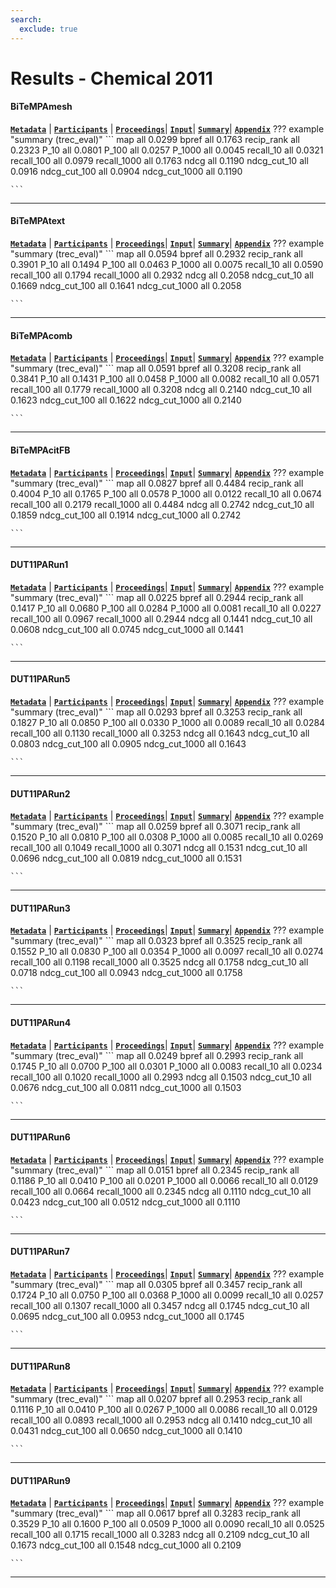 ```yaml
---
search:
  exclude: true
---
```


# Results - Chemical 2011 

#### BiTeMPAmesh 
[**`Metadata`**](./runs.md#bitempamesh) | [**`Participants`**](./participants.md#bitem) | [**`Proceedings`**](./proceedings.md#bitem-group-report-for-trec-chemical-ir-track-2011)| [**`Input`**](https://trec.nist.gov/results/trec20/chemical/input.BiTeMPAmesh.gz)| [**`Summary`**](https://trec.nist.gov/results/trec20/chemical/summary.BiTeMPAmesh)| [**`Appendix`**](https://trec.nist.gov/pubs/trec20/appendices/chemical/BiTeMPAmesh.pdf)
??? example "summary (trec_eval)"
	```
	map				all	0.0299
	bpref			all	0.1763
	recip_rank		all	0.2323
	P_10			all	0.0801
	P_100			all	0.0257
	P_1000			all	0.0045
	recall_10		all	0.0321
	recall_100		all	0.0979
	recall_1000		all	0.1763
	ndcg			all	0.1190
	ndcg_cut_10		all	0.0916
	ndcg_cut_100	all	0.0904
	ndcg_cut_1000	all	0.1190

	```
---
#### BiTeMPAtext 
[**`Metadata`**](./runs.md#bitempatext) | [**`Participants`**](./participants.md#bitem) | [**`Proceedings`**](./proceedings.md#bitem-group-report-for-trec-chemical-ir-track-2011)| [**`Input`**](https://trec.nist.gov/results/trec20/chemical/input.BiTeMPAtext.gz)| [**`Summary`**](https://trec.nist.gov/results/trec20/chemical/summary.BiTeMPAtext)| [**`Appendix`**](https://trec.nist.gov/pubs/trec20/appendices/chemical/BiTeMPAtext.pdf)
??? example "summary (trec_eval)"
	```
	map				all	0.0594
	bpref			all	0.2932
	recip_rank		all	0.3901
	P_10			all	0.1494
	P_100			all	0.0463
	P_1000			all	0.0075
	recall_10		all	0.0590
	recall_100		all	0.1794
	recall_1000		all	0.2932
	ndcg			all	0.2058
	ndcg_cut_10		all	0.1669
	ndcg_cut_100	all	0.1641
	ndcg_cut_1000	all	0.2058

	```
---
#### BiTeMPAcomb 
[**`Metadata`**](./runs.md#bitempacomb) | [**`Participants`**](./participants.md#bitem) | [**`Proceedings`**](./proceedings.md#bitem-group-report-for-trec-chemical-ir-track-2011)| [**`Input`**](https://trec.nist.gov/results/trec20/chemical/input.BiTeMPAcomb.gz)| [**`Summary`**](https://trec.nist.gov/results/trec20/chemical/summary.BiTeMPAcomb)| [**`Appendix`**](https://trec.nist.gov/pubs/trec20/appendices/chemical/BiTeMPAcomb.pdf)
??? example "summary (trec_eval)"
	```
	map				all	0.0591
	bpref			all	0.3208
	recip_rank		all	0.3841
	P_10			all	0.1431
	P_100			all	0.0458
	P_1000			all	0.0082
	recall_10		all	0.0571
	recall_100		all	0.1779
	recall_1000		all	0.3208
	ndcg			all	0.2140
	ndcg_cut_10		all	0.1623
	ndcg_cut_100	all	0.1622
	ndcg_cut_1000	all	0.2140

	```
---
#### BiTeMPAcitFB 
[**`Metadata`**](./runs.md#bitempacitfb) | [**`Participants`**](./participants.md#bitem) | [**`Proceedings`**](./proceedings.md#bitem-group-report-for-trec-chemical-ir-track-2011)| [**`Input`**](https://trec.nist.gov/results/trec20/chemical/input.BiTeMPAcitFB.gz)| [**`Summary`**](https://trec.nist.gov/results/trec20/chemical/summary.BiTeMPAcitFB)| [**`Appendix`**](https://trec.nist.gov/pubs/trec20/appendices/chemical/BiTeMPAcitFB.pdf)
??? example "summary (trec_eval)"
	```
	map				all	0.0827
	bpref			all	0.4484
	recip_rank		all	0.4004
	P_10			all	0.1765
	P_100			all	0.0578
	P_1000			all	0.0122
	recall_10		all	0.0674
	recall_100		all	0.2179
	recall_1000		all	0.4484
	ndcg			all	0.2742
	ndcg_cut_10		all	0.1859
	ndcg_cut_100	all	0.1914
	ndcg_cut_1000	all	0.2742

	```
---
#### DUT11PARun1 
[**`Metadata`**](./runs.md#dut11parun1) | [**`Participants`**](./participants.md#dutir) | [**`Proceedings`**](./proceedings.md#dutir-at-trec-2011-chemistry-track)| [**`Input`**](https://trec.nist.gov/results/trec20/chemical/input.DUT11PARun1.gz)| [**`Summary`**](https://trec.nist.gov/results/trec20/chemical/summary.DUT11PARun1)| [**`Appendix`**](https://trec.nist.gov/pubs/trec20/appendices/chemical/DUT11PARun1.pdf)
??? example "summary (trec_eval)"
	```
	map				all	0.0225
	bpref			all	0.2944
	recip_rank		all	0.1417
	P_10			all	0.0680
	P_100			all	0.0284
	P_1000			all	0.0081
	recall_10		all	0.0227
	recall_100		all	0.0967
	recall_1000		all	0.2944
	ndcg			all	0.1441
	ndcg_cut_10		all	0.0608
	ndcg_cut_100	all	0.0745
	ndcg_cut_1000	all	0.1441

	```
---
#### DUT11PARun5 
[**`Metadata`**](./runs.md#dut11parun5) | [**`Participants`**](./participants.md#dutir) | [**`Proceedings`**](./proceedings.md#dutir-at-trec-2011-chemistry-track)| [**`Input`**](https://trec.nist.gov/results/trec20/chemical/input.DUT11PARun5.gz)| [**`Summary`**](https://trec.nist.gov/results/trec20/chemical/summary.DUT11PARun5)| [**`Appendix`**](https://trec.nist.gov/pubs/trec20/appendices/chemical/DUT11PARun5.pdf)
??? example "summary (trec_eval)"
	```
	map				all	0.0293
	bpref			all	0.3253
	recip_rank		all	0.1827
	P_10			all	0.0850
	P_100			all	0.0330
	P_1000			all	0.0089
	recall_10		all	0.0284
	recall_100		all	0.1130
	recall_1000		all	0.3253
	ndcg			all	0.1643
	ndcg_cut_10		all	0.0803
	ndcg_cut_100	all	0.0905
	ndcg_cut_1000	all	0.1643

	```
---
#### DUT11PARun2 
[**`Metadata`**](./runs.md#dut11parun2) | [**`Participants`**](./participants.md#dutir) | [**`Proceedings`**](./proceedings.md#dutir-at-trec-2011-chemistry-track)| [**`Input`**](https://trec.nist.gov/results/trec20/chemical/input.DUT11PARun2.gz)| [**`Summary`**](https://trec.nist.gov/results/trec20/chemical/summary.DUT11PARun2)| [**`Appendix`**](https://trec.nist.gov/pubs/trec20/appendices/chemical/DUT11PARun2.pdf)
??? example "summary (trec_eval)"
	```
	map				all	0.0259
	bpref			all	0.3071
	recip_rank		all	0.1520
	P_10			all	0.0810
	P_100			all	0.0308
	P_1000			all	0.0085
	recall_10		all	0.0269
	recall_100		all	0.1049
	recall_1000		all	0.3071
	ndcg			all	0.1531
	ndcg_cut_10		all	0.0696
	ndcg_cut_100	all	0.0819
	ndcg_cut_1000	all	0.1531

	```
---
#### DUT11PARun3 
[**`Metadata`**](./runs.md#dut11parun3) | [**`Participants`**](./participants.md#dutir) | [**`Proceedings`**](./proceedings.md#dutir-at-trec-2011-chemistry-track)| [**`Input`**](https://trec.nist.gov/results/trec20/chemical/input.DUT11PARun3.gz)| [**`Summary`**](https://trec.nist.gov/results/trec20/chemical/summary.DUT11PARun3)| [**`Appendix`**](https://trec.nist.gov/pubs/trec20/appendices/chemical/DUT11PARun3.pdf)
??? example "summary (trec_eval)"
	```
	map				all	0.0323
	bpref			all	0.3525
	recip_rank		all	0.1552
	P_10			all	0.0830
	P_100			all	0.0354
	P_1000			all	0.0097
	recall_10		all	0.0274
	recall_100		all	0.1198
	recall_1000		all	0.3525
	ndcg			all	0.1758
	ndcg_cut_10		all	0.0718
	ndcg_cut_100	all	0.0943
	ndcg_cut_1000	all	0.1758

	```
---
#### DUT11PARun4 
[**`Metadata`**](./runs.md#dut11parun4) | [**`Participants`**](./participants.md#dutir) | [**`Proceedings`**](./proceedings.md#dutir-at-trec-2011-chemistry-track)| [**`Input`**](https://trec.nist.gov/results/trec20/chemical/input.DUT11PARun4.gz)| [**`Summary`**](https://trec.nist.gov/results/trec20/chemical/summary.DUT11PARun4)| [**`Appendix`**](https://trec.nist.gov/pubs/trec20/appendices/chemical/DUT11PARun4.pdf)
??? example "summary (trec_eval)"
	```
	map				all	0.0249
	bpref			all	0.2993
	recip_rank		all	0.1745
	P_10			all	0.0700
	P_100			all	0.0301
	P_1000			all	0.0083
	recall_10		all	0.0234
	recall_100		all	0.1020
	recall_1000		all	0.2993
	ndcg			all	0.1503
	ndcg_cut_10		all	0.0676
	ndcg_cut_100	all	0.0811
	ndcg_cut_1000	all	0.1503

	```
---
#### DUT11PARun6 
[**`Metadata`**](./runs.md#dut11parun6) | [**`Participants`**](./participants.md#dutir) | [**`Proceedings`**](./proceedings.md#dutir-at-trec-2011-chemistry-track)| [**`Input`**](https://trec.nist.gov/results/trec20/chemical/input.DUT11PARun6.gz)| [**`Summary`**](https://trec.nist.gov/results/trec20/chemical/summary.DUT11PARun6)| [**`Appendix`**](https://trec.nist.gov/pubs/trec20/appendices/chemical/DUT11PARun6.pdf)
??? example "summary (trec_eval)"
	```
	map				all	0.0151
	bpref			all	0.2345
	recip_rank		all	0.1186
	P_10			all	0.0410
	P_100			all	0.0201
	P_1000			all	0.0066
	recall_10		all	0.0129
	recall_100		all	0.0664
	recall_1000		all	0.2345
	ndcg			all	0.1110
	ndcg_cut_10		all	0.0423
	ndcg_cut_100	all	0.0512
	ndcg_cut_1000	all	0.1110

	```
---
#### DUT11PARun7 
[**`Metadata`**](./runs.md#dut11parun7) | [**`Participants`**](./participants.md#dutir) | [**`Proceedings`**](./proceedings.md#dutir-at-trec-2011-chemistry-track)| [**`Input`**](https://trec.nist.gov/results/trec20/chemical/input.DUT11PARun7.gz)| [**`Summary`**](https://trec.nist.gov/results/trec20/chemical/summary.DUT11PARun7)| [**`Appendix`**](https://trec.nist.gov/pubs/trec20/appendices/chemical/DUT11PARun7.pdf)
??? example "summary (trec_eval)"
	```
	map				all	0.0305
	bpref			all	0.3457
	recip_rank		all	0.1724
	P_10			all	0.0750
	P_100			all	0.0368
	P_1000			all	0.0099
	recall_10		all	0.0257
	recall_100		all	0.1307
	recall_1000		all	0.3457
	ndcg			all	0.1745
	ndcg_cut_10		all	0.0695
	ndcg_cut_100	all	0.0953
	ndcg_cut_1000	all	0.1745

	```
---
#### DUT11PARun8 
[**`Metadata`**](./runs.md#dut11parun8) | [**`Participants`**](./participants.md#dutir) | [**`Proceedings`**](./proceedings.md#dutir-at-trec-2011-chemistry-track)| [**`Input`**](https://trec.nist.gov/results/trec20/chemical/input.DUT11PARun8.gz)| [**`Summary`**](https://trec.nist.gov/results/trec20/chemical/summary.DUT11PARun8)| [**`Appendix`**](https://trec.nist.gov/pubs/trec20/appendices/chemical/DUT11PARun8.pdf)
??? example "summary (trec_eval)"
	```
	map				all	0.0207
	bpref			all	0.2953
	recip_rank		all	0.1116
	P_10			all	0.0410
	P_100			all	0.0267
	P_1000			all	0.0086
	recall_10		all	0.0129
	recall_100		all	0.0893
	recall_1000		all	0.2953
	ndcg			all	0.1410
	ndcg_cut_10		all	0.0431
	ndcg_cut_100	all	0.0650
	ndcg_cut_1000	all	0.1410

	```
---
#### DUT11PARun9 
[**`Metadata`**](./runs.md#dut11parun9) | [**`Participants`**](./participants.md#dutir) | [**`Proceedings`**](./proceedings.md#dutir-at-trec-2011-chemistry-track)| [**`Input`**](https://trec.nist.gov/results/trec20/chemical/input.DUT11PARun9.gz)| [**`Summary`**](https://trec.nist.gov/results/trec20/chemical/summary.DUT11PARun9)| [**`Appendix`**](https://trec.nist.gov/pubs/trec20/appendices/chemical/DUT11PARun9.pdf)
??? example "summary (trec_eval)"
	```
	map				all	0.0617
	bpref			all	0.3283
	recip_rank		all	0.3529
	P_10			all	0.1600
	P_100			all	0.0509
	P_1000			all	0.0090
	recall_10		all	0.0525
	recall_100		all	0.1715
	recall_1000		all	0.3283
	ndcg			all	0.2109
	ndcg_cut_10		all	0.1673
	ndcg_cut_100	all	0.1548
	ndcg_cut_1000	all	0.2109

	```
---
